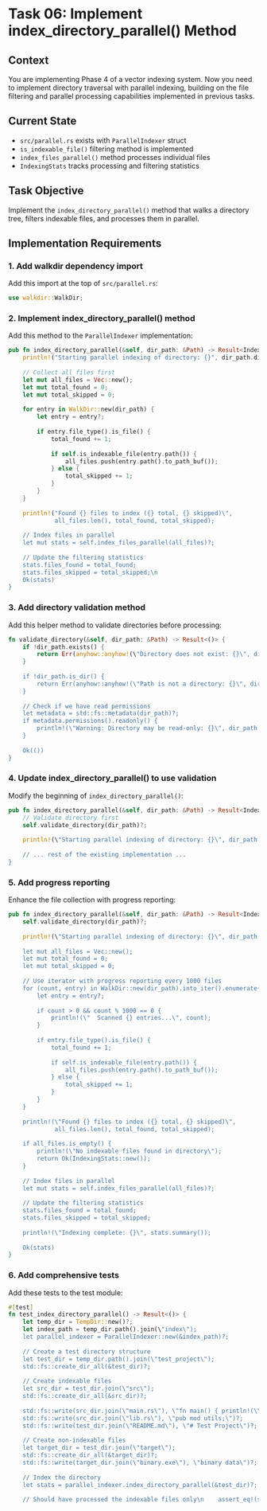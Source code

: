 # Task 06: Implement index_directory_parallel() Method

## Context
You are implementing Phase 4 of a vector indexing system. Now you need to implement directory traversal with parallel indexing, building on the file filtering and parallel processing capabilities implemented in previous tasks.

## Current State
- `src/parallel.rs` exists with `ParallelIndexer` struct
- `is_indexable_file()` filtering method is implemented
- `index_files_parallel()` method processes individual files
- `IndexingStats` tracks processing and filtering statistics

## Task Objective
Implement the `index_directory_parallel()` method that walks a directory tree, filters indexable files, and processes them in parallel.

## Implementation Requirements

### 1. Add walkdir dependency import
Add this import at the top of `src/parallel.rs`:
```rust
use walkdir::WalkDir;
```

### 2. Implement index_directory_parallel() method
Add this method to the `ParallelIndexer` implementation:
```rust
pub fn index_directory_parallel(&self, dir_path: &Path) -> Result<IndexingStats> {
    println!("Starting parallel indexing of directory: {}", dir_path.display());
    
    // Collect all files first
    let mut all_files = Vec::new();
    let mut total_found = 0;
    let mut total_skipped = 0;
    
    for entry in WalkDir::new(dir_path) {
        let entry = entry?;
        
        if entry.file_type().is_file() {
            total_found += 1;
            
            if self.is_indexable_file(entry.path()) {
                all_files.push(entry.path().to_path_buf());
            } else {
                total_skipped += 1;
            }
        }
    }
    
    println!("Found {} files to index ({} total, {} skipped)\", 
             all_files.len(), total_found, total_skipped);
    
    // Index files in parallel
    let mut stats = self.index_files_parallel(all_files)?;
    
    // Update the filtering statistics
    stats.files_found = total_found;
    stats.files_skipped = total_skipped;\n    
    Ok(stats)
}
```

### 3. Add directory validation method
Add this helper method to validate directories before processing:
```rust
fn validate_directory(&self, dir_path: &Path) -> Result<()> {
    if !dir_path.exists() {
        return Err(anyhow::anyhow!(\"Directory does not exist: {}\", dir_path.display()));
    }
    
    if !dir_path.is_dir() {
        return Err(anyhow::anyhow!(\"Path is not a directory: {}\", dir_path.display()));
    }
    
    // Check if we have read permissions
    let metadata = std::fs::metadata(dir_path)?;
    if metadata.permissions().readonly() {
        println!(\"Warning: Directory may be read-only: {}\", dir_path.display());
    }
    
    Ok(())
}
```

### 4. Update index_directory_parallel() to use validation
Modify the beginning of `index_directory_parallel()`:
```rust
pub fn index_directory_parallel(&self, dir_path: &Path) -> Result<IndexingStats> {
    // Validate directory first
    self.validate_directory(dir_path)?;
    
    println!(\"Starting parallel indexing of directory: {}\", dir_path.display());
    
    // ... rest of the existing implementation ...
}
```

### 5. Add progress reporting
Enhance the file collection with progress reporting:
```rust
pub fn index_directory_parallel(&self, dir_path: &Path) -> Result<IndexingStats> {
    self.validate_directory(dir_path)?;
    
    println!(\"Starting parallel indexing of directory: {}\", dir_path.display());
    
    let mut all_files = Vec::new();
    let mut total_found = 0;
    let mut total_skipped = 0;
    
    // Use iterator with progress reporting every 1000 files
    for (count, entry) in WalkDir::new(dir_path).into_iter().enumerate() {
        let entry = entry?;
        
        if count > 0 && count % 1000 == 0 {
            println!(\"  Scanned {} entries...\", count);
        }
        
        if entry.file_type().is_file() {
            total_found += 1;
            
            if self.is_indexable_file(entry.path()) {
                all_files.push(entry.path().to_path_buf());
            } else {
                total_skipped += 1;
            }
        }
    }
    
    println!(\"Found {} files to index ({} total, {} skipped)\", 
             all_files.len(), total_found, total_skipped);
    
    if all_files.is_empty() {
        println!(\"No indexable files found in directory\");
        return Ok(IndexingStats::new());
    }
    
    // Index files in parallel
    let mut stats = self.index_files_parallel(all_files)?;
    
    // Update the filtering statistics
    stats.files_found = total_found;
    stats.files_skipped = total_skipped;
    
    println!(\"Indexing complete: {}\", stats.summary());
    
    Ok(stats)
}
```

### 6. Add comprehensive tests
Add these tests to the test module:
```rust
#[test]
fn test_index_directory_parallel() -> Result<()> {
    let temp_dir = TempDir::new()?;
    let index_path = temp_dir.path().join(\"index\");
    let parallel_indexer = ParallelIndexer::new(&index_path)?;
    
    // Create a test directory structure
    let test_dir = temp_dir.path().join(\"test_project\");
    std::fs::create_dir_all(&test_dir)?;
    
    // Create indexable files
    let src_dir = test_dir.join(\"src\");
    std::fs::create_dir_all(&src_dir)?;
    
    std::fs::write(src_dir.join(\"main.rs\"), \"fn main() { println!(\\\"Hello\\\"); }\")?;
    std::fs::write(src_dir.join(\"lib.rs\"), \"pub mod utils;\")?;
    std::fs::write(test_dir.join(\"README.md\"), \"# Test Project\")?;
    
    // Create non-indexable files
    let target_dir = test_dir.join(\"target\");
    std::fs::create_dir_all(&target_dir)?;
    std::fs::write(target_dir.join(\"binary.exe\"), \"binary data\")?;
    
    // Index the directory
    let stats = parallel_indexer.index_directory_parallel(&test_dir)?;
    
    // Should have processed the indexable files only\n    assert_eq!(stats.files_processed, 3); // main.rs, lib.rs, README.md\n    assert!(stats.files_found >= 3); // At least the files we created\n    assert!(stats.files_skipped >= 1); // At least the binary file\n    assert!(stats.total_size > 0);\n    \n    Ok(())\n}\n\n#[test]\nfn test_directory_validation() -> Result<()> {\n    let temp_dir = TempDir::new()?;\n    let index_path = temp_dir.path().join(\"index\");\n    let parallel_indexer = ParallelIndexer::new(&index_path)?;\n    \n    // Test with existing directory\n    let existing_dir = temp_dir.path().join(\"existing\");\n    std::fs::create_dir_all(&existing_dir)?;\n    assert!(parallel_indexer.validate_directory(&existing_dir).is_ok());\n    \n    // Test with non-existent directory\n    let non_existent = temp_dir.path().join(\"does_not_exist\");\n    assert!(parallel_indexer.validate_directory(&non_existent).is_err());\n    \n    // Test with file instead of directory\n    let file_path = temp_dir.path().join(\"not_a_dir.txt\");\n    std::fs::write(&file_path, \"content\")?;\n    assert!(parallel_indexer.validate_directory(&file_path).is_err());\n    \n    Ok(())\n}\n\n#[test]\nfn test_empty_directory() -> Result<()> {\n    let temp_dir = TempDir::new()?;\n    let index_path = temp_dir.path().join(\"index\");\n    let parallel_indexer = ParallelIndexer::new(&index_path)?;\n    \n    // Create empty directory\n    let empty_dir = temp_dir.path().join(\"empty\");\n    std::fs::create_dir_all(&empty_dir)?;\n    \n    // Should handle empty directory gracefully\n    let stats = parallel_indexer.index_directory_parallel(&empty_dir)?;\n    \n    assert_eq!(stats.files_processed, 0);\n    assert_eq!(stats.files_found, 0);\n    assert_eq!(stats.files_skipped, 0);\n    \n    Ok(())\n}\n```\n\n## Success Criteria\n- [ ] `index_directory_parallel()` walks directory trees correctly\n- [ ] Directory validation prevents errors with invalid paths\n- [ ] File filtering is applied during directory traversal\n- [ ] Progress reporting works for large directories\n- [ ] Statistics accurately reflect filtering results\n- [ ] All tests pass including edge cases\n- [ ] No compilation errors or warnings\n\n## Time Limit\n10 minutes\n\n## Notes\n- Use `walkdir::WalkDir` for recursive directory traversal\n- Progress reporting helps with large directory scans\n- Validate directories before processing to provide clear error messages\n- Handle empty directories gracefully\n- Statistics should differentiate between found, processed, and skipped files